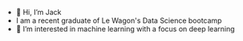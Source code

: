 - 👋 Hi, I’m Jack
- I am a recent graduate of Le Wagon's Data Science bootcamp
- 👀 I’m interested in machine learning with a focus on deep learning

